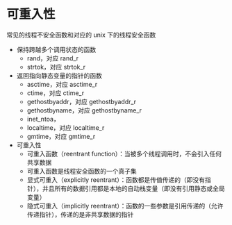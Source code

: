 # 可重入性

常见的线程不安全函数和对应的 unix 下的线程安全函数

- 保持跨越多个调用状态的函数
  - rand，对应 rand_r
  - strtok，对应 strtok_r
- 返回指向静态变量的指针的函数
  - asctime，对应 asctime_r
  - ctime，对应 ctime_r
  - gethostbyaddr，对应 gethostbyaddr_r
  - gethostbyname，对应 gethostbyname_r
  - inet_ntoa，
  - localtime，对应 localtime_r
  - gmtime，对应 gmtime_r
- 可重入性
  - 可重入函数（reentrant function）：当被多个线程调用时，不会引入任何共享数据
  - 可重入函数是线程安全函数的一个真子集
  - 显式可重入（explicitly reentrant）：函数都是传值传递的（即没有指针），并且所有的数据引用都是本地的自动栈变量（即没有引用静态或全局变量）
  - 隐式可重入（implicitly reentrant）：函数的一些参数是引用传递的（允许传递指针），传递的是非共享数据的指针
